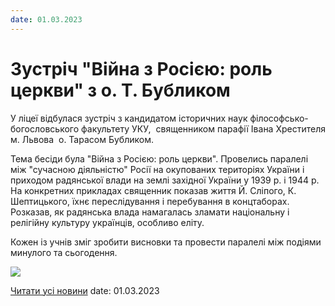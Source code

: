 ```yaml
---
date: 01.03.2023
---
```

# Зустріч &quot;Війна з Росією: роль церкви&quot; з о. Т. Бубликом

У ліцеї відбулася зустріч з кандидатом історичних наук філософсько-богословського факультету УКУ,  священником парафії Івана Хрестителя м. Львова  о. Тарасом Бубликом.

Тема бесіди була "Війна з Росією: роль церкви". Провелись паралелі між "сучасною діяльністю" Росії на окупованих територіях України і приходом радянської влади на землі західної України у 1939 р. і 1944 р. На конкретних прикладах священник показав життя Й. Сліпого, К. Шептицького, їхнє переслідування і перебування в концтаборах. Розказав, як радянська влада намагалась зламати національну і релігійну культуру українців, особливо еліту.

Кожен із учнів зміг зробити висновки та провести паралелі між подіями минулого та сьогодення.

![](/images/blog/зустріч-війна-з-росією-роль-церкви-з-о-т-бубликом/св28_02.png)

[Читати усі новини](/news)
date: 01.03.2023
